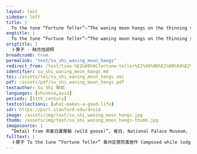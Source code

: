 ```yaml
---
layout: text
sidebar: left
title: |
  To the tune “Fortune Teller”—“The waning moon hangs on the thinning sycamore tree” | 卜算子 · 缺月挂疏桐
engtitle: |
  To the tune “Fortune Teller”—“The waning moon hangs on the thinning sycamore tree”
origtitle: |
  卜算子 · 缺月挂疏桐
breadcrumb: true
permalink: "text/su_shi_waning_moon_hangs"
redirect_from: /text/tune-%E2%80%9Cfortune-teller%E2%80%9D%E2%80%94%E2%80%9C-waning-moon-hangs-thinning-sycamore-tree%E2%80%9D
identifier: su_shi_waning_moon_hangs.md
tei: /assets/tei/su_shi_waning_moon_hangs.xml
pdf: /assets/pdf/su_shi_waning_moon_hangs.pdf
textauthor: Su Shi 蘇軾
languages: [chinese,asia]
periods: [11th_century]
textcollections: [what-makes-a-good-life]
sdr: https://purl.stanford.edu/druid 
image: /assets/img/text/su_shi_waning_moon_hangs.jpg
thumb: /assets/img/text/su_shi_waning_moon_hangs-thumb.jpg
imagesource: |
  “Detail from 宋崔白蘆雁軸 (wild goose)”, 崔白, National Palace Museum, Accession Number: K2A000063N000000000PAA [Public Domain]
fulltext: |
  卜算子 To the tune “Fortune Teller” 黃州定慧院寓居作 Composed while lodging at Dinghui Monastery in HuangzhouSu Shi was banished to Huangzhou. Without a place to live, and shunned by the locals who feared being implicated if they associated with him, he had no choice but to lodge at the monastery. 缺月挂疏桐， The waning moon hangs on the thinning sycamore tree. 漏斷人初靜。 The dripping clock stopsThe dripping clock is a water clock; when all the water drips down, the clock stops, indicating that it is midnight.; all men become quiet. 時見幽人獨往來， Sometimes I would see an isolated man come and go on his own 縹緲孤鴻影。 like the distant and vague silhouette of a lone wild goose. 驚起卻回頭， Startled, it flies up and turns its head; 有恨無人省。 It has resentment in its heart yet no one notices. 揀盡寒枝不肯棲， Picking from all the cold branchesThere is a Chinese proverb that “good birds choose branches (that suit them) to rest on”, which means that good officials should choose their kings carefully to ensure that they (the officials) will be allowed to pursue their ambitions. Here, Su Shi depicts the goose’s refusal to pick from the branches to imply that he is unwilling to pursue his political ambitions any further., but not resting on any, 寂寞沙洲冷。 It is alone and abandoned on the freezing isle of sand. 
---
```

